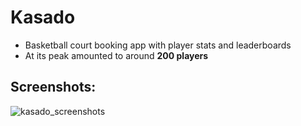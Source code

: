 # Kasado

- Basketball court booking app with player stats and leaderboards
- At its peak amounted to around **200 players**

## Screenshots:

![kasado_screenshots](https://github.com/paopp2/kasado/assets/29669631/1dac7634-151b-49e0-bb45-c29852006c86)
